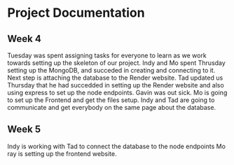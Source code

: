 # Project Documentation

## Week 4

Tuesday was spent assigning tasks for everyone to learn as we work towards setting up the skeleton of our project.
Indy and Mo spent Thrusday setting up the MongoDB, and succeded in creating and connecting to it. Next step is attaching the database to the Render website.
Tad updated us Thursday that he had succedded in setting up the Render website and also using express to set up the node endpoints.
Gavin was out sick.
Mo is going to set up the Frontend and get the files setup.
Indy and Tad are going to communicate and get everybody on the same page about the database.

## Week 5

Indy is working with Tad to connect the database to the node endpoints
Mo ray is setting up the frontend website. 